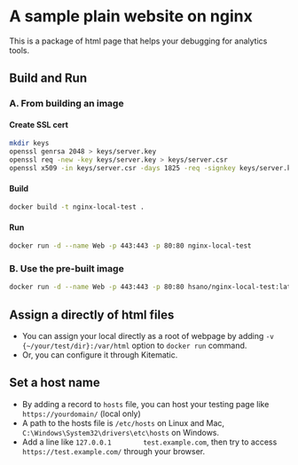 # A sample plain website on nginx

This is a package of html page that helps your debugging for analytics tools.

## Build and Run

### A. From building an image

#### Create SSL cert
```sh
mkdir keys
openssl genrsa 2048 > keys/server.key
openssl req -new -key keys/server.key > keys/server.csr
openssl x509 -in keys/server.csr -days 1825 -req -signkey keys/server.key > keys/server.crt
```

#### Build
```sh
docker build -t nginx-local-test .
```

#### Run

```sh
docker run -d --name Web -p 443:443 -p 80:80 nginx-local-test
```

### B. Use the pre-built image

```sh
docker run -d --name Web -p 443:443 -p 80:80 hsano/nginx-local-test:latest
```

## Assign a directly of html files

- You can assign your local directly as a root of webpage by adding `-v {~/your/test/dir}:/var/html` option to `docker run` command.
- Or, you can configure it through Kitematic.

## Set a host name

- By adding a record to `hosts` file, you can host your testing page like `https://yourdomain/` (local only)
- A path to the hosts file is `/etc/hosts` on Linux and Mac, `C:\Windows\System32\drivers\etc\hosts` on Windows.
- Add a line like `127.0.0.1        test.example.com`, then try to access `https://test.example.com/` through your browser.
